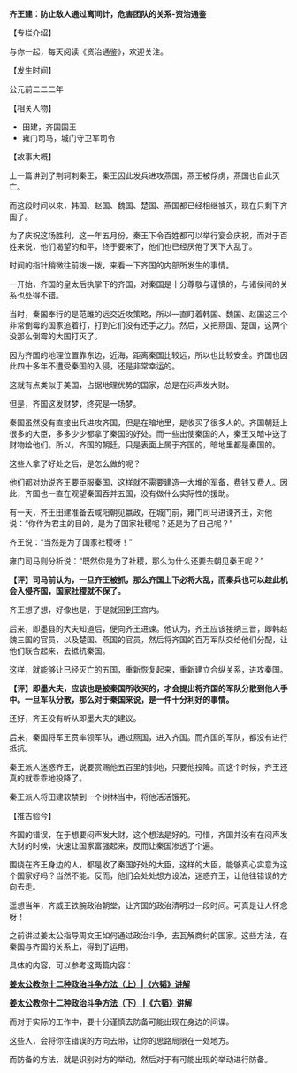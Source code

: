 **齐王建：防止敌人通过离间计，危害团队的关系-资治通鉴**

【专栏介绍】

与你一起，每天阅读《资治通鉴》，欢迎关注。

【发生时间】

公元前二二二年

【相关人物】

- 田建，齐国国王
- 雍门司马，城门守卫军司令

【故事大概】

上一篇讲到了荆轲刺秦王，秦王因此发兵进攻燕国，燕王被俘虏，燕国也自此灭亡。

而这段时间以来，韩国、赵国、魏国、楚国、燕国都已经相继被灭，现在只剩下齐国了。

为了庆祝这场胜利，这一年五月份，秦王下令百姓都可以举行宴会庆祝，而对于百姓来说，他们渴望的和平，终于要来了，他们也已经厌倦了天下大乱了。

时间的指针稍微往前拨一拨，来看一下齐国的内部所发生的事情。

一开始，齐国的皇太后执掌下的齐国，对秦国是十分尊敬与谨慎的，与诸侯间的关系也处得不错。

当时，秦国奉行的是范雎的远交近攻策略，所以一直盯着韩国、魏国、赵国这三个非常倒霉的国家追着打，打到它们没有还手之力。然后，又把燕国、楚国，这两个没那么倒霉的大国打灭了。

因为齐国的地理位置靠东边，近海，距离秦国比较远，所以也比较安全。齐国也因此四十多年不遭受秦国的入侵，还是非常幸运的。

这就有点类似于美国，占据地理优势的国家，总是在闷声发大财。

但是，齐国这发财梦，终究是一场梦。

秦国虽然没有直接出兵进攻齐国，但是在暗地里，是收买了很多人的。齐国朝廷上很多的大臣，多多少少都拿了秦国的好处。而一些出使秦国的人，秦王又暗中送了财物给他们。所以，齐国的朝廷，只是表面上属于齐国的，暗地里都是秦国的。

这些人拿了好处之后，是怎么做的呢？

他们都对劝说齐王要臣服秦国，这样就不需要建造一大堆的军备，费钱又费人。因此，齐国也一直在观望秦国吞并五国，没有做什么实际性的援助。

有一天，齐王田建准备去咸阳朝见嬴政，在城门前，雍门司马进谏齐王，对他说：“你作为君主的目的，是为了国家社稷呢？还是为了自己呢？”

齐王说：“当然是为了国家社稷呀！”

雍门司马则分析说：“既然你是为了社稷，那么为什么还要去朝见秦王呢？”

**【评】司马前认为，一旦齐王被抓，那么齐国上下必将大乱，而秦兵也可以趁此机会入侵齐国，国家社稷就不保了。**

齐王想了想，好像也是，于是就回到王宫内。

后来，即墨县的大夫知道后，便向齐王进谏。他认为，齐王应该接纳三晋，即韩赵魏三国的官员，以及楚国、燕国的官员，然后将齐国的百万军队交给他们分配，让他们联合起来，去抵抗秦国。

这样，就能够让已经灭亡的五国，重新恢复起来，重新建立合纵关系，进攻秦国。

**【评】即墨大夫，应该也是被秦国所收买的，才会提出将齐国的军队分散到他人手中。一旦军队分散，那么对于秦国来说，是一件十分利好的事情。**

还好，齐王没有听从即墨大夫的建议。

后来，秦国将军王贲率领军队，通过燕国，进入齐国。而齐国的军队，都没有进行抵抗。

秦王派人迷惑齐王，说要赏赐他五百里的封地，只要他投降。而这个时候，齐王还真的就乖乖地投降了。

秦王派人将田建软禁到一个树林当中，将他活活饿死。

【推古验今】

齐国的错误，在于想要闷声发大财，这个想法是好的。可惜，齐国并没有在闷声发大财的时候，快速让国家富强起来，反而让秦国渗透了个遍。

围绕在齐王身边的人，都是收了秦国好处的大臣，这样的大臣，能够真心实意为这个国家好吗？当然不能。反而，他们会处处想方设法，迷惑齐王，让他往错误的方向去走。

遥想当年，齐威王铁腕政治朝堂，让齐国的政治清明过一段时间。可真是让人怀念呀！

之前讲过姜太公指导周文王如何通过政治斗争，去瓦解商纣的国家。这些方法，在秦国与齐国的关系上，得到了运用。

具体的内容，可以参考这两篇内容：

**[姜太公教你十二种政治斗争方法（上）|《六韬》讲解](https://www.toutiao.com/i6769861372743254532/?group_id=6769861372743254532)**

**[姜太公教你十二种政治斗争方法（下） |《六韬》讲解](https://www.toutiao.com/i6770859864391418376/?group_id=6770859864391418376)**

而对于实际的工作中，要十分谨慎去防备可能出现在身边的间谍。

这些人，会将你往错误的方向去带，让你的思路局限在一处地方。

而防备的方法，就是识别对方的举动，然后对于有可能出现的举动进行防备。